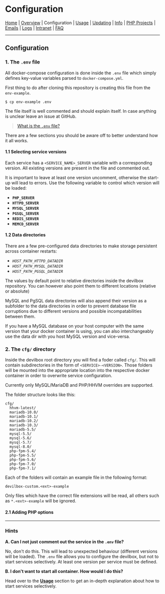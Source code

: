 # Configuration

[Home](https://github.com/cytopia/devilbox) |
[Overview](README.md) |
Configuration |
[Usage](Usage.md) |
[Updating](Updating.md) |
[Info](Info.md) |
[PHP Projects](PHP_Projects.md) |
[Emails](Emails.md) |
[Logs](Logs.md) |
[Intranet](Intranet.md) |
[FAQ](FAQ.md)

----

## Configuration


### 1. The `.env` file

All docker-compose configuration is done inside the `.env` file which simply defines key-value variables parsed to `docker-compose.yml`.

First thing to do after cloning this repository is creating this file from the `env-example`.

```shell
$ cp env-example .env
```

The file itself is well commented and should explain itself. In case anything is unclear leave an issue at GitHub.

> [What is the `.env` file?](https://docs.docker.com/compose/env-file/)


There are a few sections you should be aware off to better understand how it all works.

#### 1.1 Selecting service versions

Each service has a `<SERVICE_NAME>_SERVER` variable with a corresponding version. All existing versions are present in the file and commented out.

It is important to leave at least one version uncomment, otherwise the start-up will lead to errors. Use the following variable to control which version will be loaded:

* **`PHP_SERVER`**
* **`HTTPD_SERVER`**
* **`MYSQL_SERVER`**
* **`PGSQL_SERVER`**
* **`REDIS_SERVER`**
* **`MEMCD_SERVER`**

#### 1.2 Data directories

There are a few pre-configured data directories to make storage persistent across container restarts:

* *`HOST_PATH_HTTPD_DATADIR`*
* *`HOST_PATH_MYSQL_DATADIR`*
* *`HOST_PATH_PGSQL_DATADIR`*

The values by default point to relative directories inside the devilbox repository. You can however also point them to different locations (relative or absolute)

MySQL and PgSQL data directories will also append their version as a subfolder to the data directories in order to prevent database file corruptions due to different versions and possible incompatabilities between them.

If you have a MySQL database on your host computer with the same version that your docker container is using, you can also interchangeably use the data dir with you host MySQL version and vice-versa.

### 2. The `cfg/` directory

Inside the devilbox root directory you will find a foder called `cfg/`. This will contain subdirectories in the form of `<SERVICE>-<VERSION>`.
Those folders will be mounted into the appropriate location into the respective docker container in order to overwrite service configuration.

Currently only MySQL/MariaDB and PHP/HHVM overrides are supported.

The folder structure looks like this:
```
cfg/
  hhvm-latest/
  mariadb-10.0/
  mariadb-10.1/
  mariadb-10.2/
  mariadb-10.3/
  mariadb-5.5/
  mysql-5.5/
  mysql-5.6/
  mysql-5.7/
  mysql-8.0/
  php-fpm-5.4/
  php-fpm-5.5/
  php-fpm-5.6/
  php-fpm-7.0/
  php-fpm-7.1/
```

Each of the folders will contain an example file in the following format:
```
devilbox-custom.<ext>-example
```

Only files which have the correct file extensions will be read, all others such as `*.<ext>-example` will be ignored.

#### 2.1 Adding PHP options




---

### Hints

**A. Can I not just comment out the service in the `.env` file?**

No, don't do this. This will lead to unexpected behaviour (different versions will be loaded).
The `.env` file allows you to configure the devilbox, but not to start services selectively. At least one version per service must be defined.

**B. I don't want to start all container. How would I do this?**

Head over to the **[Usage](Usage.md)** section to get an in-depth explanation about how to start services selectively.
